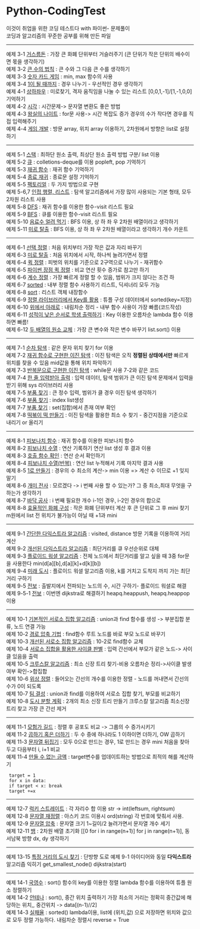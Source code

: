 # Python-CodingTest
이것이 취업을 위한 코딩 테스트다 with 파이썬- 문제풀이<br>
코딩과 알고리즘의 꾸준한 공부를 위해 만든 파일<br>

-------------------------------------------------
예제 3-1 [거스름돈](Ch03.그리디/3-1.py) : 가장 큰 화폐 단위부터 거슬러주기 (큰 단위가 작은 단위의 배수이면 몫을 생각하기)<br>
예제 3-2 [큰 수의 법칙](Ch03.그리디/3-2.py) : 큰 수와 그 다음 큰 수를 생각하기 <br>
예제 3-3 [숫자 카드 게임](Ch03.그리디/3-3.py) : min, max 함수의 사용 <br>
예제 3-4 [1이 될 때까지](Ch03.그리디/3-4.py) : 경우 나누기 - 우선적인 경우 생각하기 <br>
예제 4-1 [상하좌우](Ch04.구현/4-1.py) : 미로찾기, 격자 움직임을 나눌 수 있는 리스트 [0,0,1,-1]/[1,-1,0,0] 기억하기 <br>
예제 4-2 [시각](Ch04.구현/4-2.py) : 시간문제-> 문자열 변환도 좋은 방법 <br>
예제 4-3 [왕실의 나이트](Ch04.구현/4-3.py) : for문 사용-> 시간 복잡도 증가 경우의 수가 작다면 경우를 직접 입력해주기 <br>
예제 4-4 [게임 개발](Ch04.구현/4-4.py) : 방문 array, 위치 array 이용하기, 2차원에서 방향은 list로 설정하기 <br>

-----------------------------------------------
예제 5-1 [스택](Ch05.DFSBFS/5-1.py) : 최하단 원소 출력, 최상단 원소 출력 방법 구분/ list 이용 <br>
예제 5-2 [큐](Ch05.DFSBFS/5-2.py) : colletions-deque를 이용 popleft, pop 기억하기 <br>
예제 5-3 [재귀 함수](Ch05.DFSBFS/5-3.py) : 재귀 함수 기억하기 <br>
예제 5-4 [종료 재귀](Ch05.DFSBFS/5-4.py) : 종료문 설정 기억하기 <br>
예제 5-5 [팩토리얼](Ch05.DFSBFS/5-5.py) : 두 가지 방법으로 구현<br>
예제 5-6,7 [인접 행렬, 리스트](Ch05.DFSBFS/5-6,7.py) : 탐색 알고리즘에서 가장 많이 사용되는 기본 형태, 모두 2차원 리스트 사용<br>
예제 5-8 [DFS](Ch05.DFSBFS/5-8.py) : 재귀 함수를 이용한 함수-visit 리스트 필요 <br>
예제 5-9 [BFS](Ch05.DFSBFS/5-9.py) : 큐를 이용한 함수-visit 리스트 필요 <br>
예제 5-10 [음료수 얼려 먹기](Ch05.DFSBFS/5-10.py) : BFS 이용, 상 하 좌 우 2차원 배열이라고 생각하기 <br>
예제 5-11 [미로 탈출](Ch05.DFSBFS/5-11.py) : BFS 이용, 상 하 좌 우 2차원 배열이라고 생각하기 개수 카운트 <br>

-----------------------------------------------

예제 6-1 [선택 정렬](Ch06.정렬/6-1.py) : 처음 위치부터 가장 작은 값과 자리 바꾸기 <br>
예제 6-3 [미로 탈출](Ch06.정렬/6-3.py) : 처음 위치에서 시작, 하나씩 늘려가면서 정렬 <br>
예제 6-4 [퀵 정렬](Ch06.정렬/6-4.py) : 피벗의 위치를 기준으로 2구역으로 나누기 - 재귀함수<br>
예제 6-5 [파이썬 장점 퀵 정렬](Ch06.정렬/6-5.py) : 비교 연산 횟수 증가로 참고만 하기<br>
예제 6-6 [계수 정렬](Ch06.정렬/6-6.py) : 가장 빠르게 정렬 할 수 있음, 범위가 크지 않다는 조건 하<br>
예제 6-7 [sorted](Ch06.정렬/6-7.py) : 내부 정렬 함수 사용하기 리스트, 딕셔너리 모두 가능<br>
예제 6-8 [sort](Ch06.정렬/6-8.py) : 리스트 객체 내장함수<br>
예제 6-9 [정렬 라이브러리에서 Key를 활용](Ch06.정렬/6-9.py) : 튜플 구성 데이터에서 sorted(key=지정) <br>
예제 6-10 [위에서 아래로](Ch06.정렬/6-10.py) : 내림차순 정리 - 내부 함수 사용이 가장 빠름(코드작성) <br>
예제 6-11 [성적이 낮은 순서로 학생 출력하기](Ch06.정렬/6-11.py) : Key 이용한 오름차순 lambda 함수 이용하면 빠름! <br>
예제 6-12 [두 배열의 원소 교체](Ch06.정렬/6-12.py) : 가장 큰 변수와 작은 변수 바꾸기 list.sort() 이용 <br>

-----------------------------------------------

예제 7-1 [순차 탐색](Ch07.이진탐색/7-1.py) : 같은 문자 위치 찾기 for 이용 <br>
예제 7-2 [재귀 함수로 구현한 이진 탐색](Ch07.이진탐색/7-2.py) : 이진 탐색은 오직 **정렬된 상태에서만** 빠르게 위치를 찾을 수 있음 mid값을 통해 위치 파악하기 <br>
예제 7-3 [반복문으로 구현한 이진 탐색](Ch07.이진탐색/7-3.py) : while문 사용 7-2와 같은 코드 <br>
예제 7-4 [한 줄 입력받아 출력](Ch07.이진탐색/7-4.py) : 입력 데이터, 탐색 범위가 큰 이진 탐색 문제에서 입력을 받기 위해 sys 라이브러리 사용 <br>
예제 7-5 [부품 찾기](Ch07.이진탐색/7-5.py) : 큰 정수 입력, 범위가 클 경우 이진 탐색 생각하기 <br>
예제 7-6 [부품 찾기](Ch07.이진탐색/7-6.py) : index list생성 <br>
예제 7-7 [부품 찾기](Ch07.이진탐색/7-7.py) : set(집합)에서 존재 여부 확인 <br>
예제 7-8 [떡볶이 떡 만들기](Ch07.이진탐색/7-8.py) : 이진 탐색을 활용한 최소 수 찾기 - 중간지점을 기준으로 내리기 or 올리기 <br>

-----------------------------------------------

예제 8-1 [피보나치 함수](Ch08.다이나믹프로그래밍/8-1.py) : 재귀 함수를 이용한 피보나치 함수 <br>
예제 8-2 [피보나치 수열](Ch08.다이나믹프로그래밍/8-2.py) : 연산 기록하기 연산 list 생성 후 결과 이용 <br>
예제 8-3 [호출 함수 확인](Ch08.다이나믹프로그래밍/8-3.py) : 연산 순서 확인하기  <br>
예제 8-4 [피보나치 수열(반복)](Ch08.다이나믹프로그래밍/8-4.py) : 연산 list 누적해서 기록 마지막 결과 사용 <br>
예제 8-5 [1로 만들기](Ch08.다이나믹프로그래밍/8-5.py) : 경우의 수 최소의 계산-> min 이용 => 계산 수 이므로 +1 잊지말기 <br>
예제 8-6 [개미 전사](Ch08.다이나믹프로그래밍/8-6.py) : 모르겠다 -> i 번째 사용 할 수 있는가? 그 중 최소,최대 무엇을 구하는가 생각하기<br>
예제 8-7 [바닥 공사](Ch08.다이나믹프로그래밍/8-7.py) : i 번째 필요한 개수 i-1인 경우, i-2인 경우의 합으로 <br>
예제 8-8 [효율적인 화폐 구성](Ch08.다이나믹프로그래밍/8-8.py) : 작은 화폐 단위부터 계산 후 큰 단위로 그 후 mini 찾기 m원에서 list 전 위치가 불가능이 아닐 때 +1과 mini <br>

------------------------------------------

예제 9-1 [간단한 다익스트라 알고리즘](Ch09.최단경로/9-1.py) : visited, distance 방문 기록을 이용하여 거리 계산 <br>
예제 9-2 [개선된 다익스트라 알고리즘](Ch09.최단경로/9-2.py) : 최단거리를 큐 우선순위로 대체 <br>
예제 9-3 [플로이드 워셜 알고리즘](Ch09.최단경로/9-3.py) : 전체 노드에서 최단거리를 알고 싶을 때 3중 for문을 사용한다 min(d[a][b],d[a][k]+d[k][b]) <br>
예제 9-4 [미래 도시](Ch09.최단경로/9-4.py) : 플로이드 워셜 알고리즘 이용, k를 거치고 도착지 까지 가는 최단 거리 구하기 <br>
예제 9-5 [전보](Ch09.최단경로/9-5.py) : 출발지에서 전파되는 노드의 수, 시간 구하기- 플로이드 워셜로 해결 <br>
예제 9-5-1 [전보](Ch09.최단경로/9-5-1.py) : 이번엔 dijkstra로 해결하기 heapq.heappush, heapq.heappop 이용<br>

----------------------------------------

예제 10-1 [기본적인 서로소 집합 알고리즘](Ch10.그래프이론/10-1.py) : union과 find 함수를 생성 -> 부분집합 분류, 노드 연결 가능 <br>
예제 10-2 [경로 압축 기법](Ch10.그래프이론/10-2.py) : find함수 루트 노드를 바로 부모 노드로 바꾸기 <br>
예제 10-3 [개선된 서로소 집합 알고리즘](Ch10.그래프이론/10-3.py) : 10-2로 find함수 교체 <br>
예제 10-4 [서로소 집합을 활용한 사이클 판별](Ch10.그래프이론/10-4.py) : 입력 간선에서 부모가 같은 노드-> 사이클 있음을 출력 <br>
예제 10-5 [크루스칼 알고리즘](Ch10.그래프이론/10-5.py) : 최소 신장 트리 찾기-비용 오름차순 정리->사이클 발생 여부 확인->합집합 <br>
예제 10-6 [위상 정렬](Ch10.그래프이론/10-6.py) : 들어오는 간선의 개수를 이용한 정렬 - 노드를 꺼내면서 간선의 수가 0이 되도록 <br>
예제 10-7 [팀 결성](Ch10.그래프이론/10-7.py) : union과 find를 이용하여 서로소 집합 찾기, 부모를 비교하기 <br>
예제 10-8 [도시 분할 계획](Ch10.그래프이론/10-8.py) : 2개의 최소 신장 트리 만들기 크루스칼 알고리즘 최소신장 트리 찾고 가장 큰 간선 제거 <br>

----------------------------------------

예제 11-1 [모험가 길드](Ch11.그리디문제/모험가길드.py) : 정렬 후 공포도 비교 -> 그룹의 수 증가시키기 <br>
예제 11-2 [곱하기 혹은 더하기](Ch11.그리디문제/곱하기혹은더하기.py) : 두 수 중에 하나라도 1 이하이면 더하기, OW 곱하기 <br>
예제 11-3 [문자열 뒤집기](Ch11.그리디문제/문자열뒤집기.py) : 모두 0으로 만드는 경우, 1로 만드는 경우 mini 처음을 찾아두고 다음부터 i, i+1 비교 <br>
예제 11-4 [만들 수 없는 금액](Ch11.그리디문제/만들수없는금액.py) : target변수를 업데이트하는 방법으로 최적의 해를 계산하기 <br>
 

     target = 1
     for x in data:
     if target < x: break
     target +=x 

 
----------------------------------------

예제 12-7 [럭키 스트레이트](Ch12.구현문제/럭키스트레이트.py) : 각 자리수 합 이용 str -> int(leftsum, rightsum) <br>
예제 12-8 [문자열 재정렬](Ch12.구현문제/문자열재정렬.py) : 아스키 코드 이용시 ord(string) 각 번호에 맞춰서 사용. <br>
예제 12-9 [문자열 압축](Ch12.구현문제/문자열압축.py) : 문자열 크기 1~길이/2 늘려가면서 문자열 개수 세기 <br>
예제 12-11 [뱀](Ch12.구현문제/뱀.py) : 2차원 배열 초기화 [[0 for i in range(n+1)] for j in range(n+1)], 동서남북 방향 dx, dy 생각하기 <br>

--------------------------------------

예제 13-15 [특정 거리의 도시 찾기](Ch13.DFSBFS문제/13-15.py) : 단방향 도로 예제 9-1 아이디어와 동일 **다익스트라** 알고리즘 익히기 get_smallest_node() dijkstra(start) <br>

--------------------------------------

예제 14-1 [국영수](Ch14.정렬문제/국영수.py) : sort() 함수의 key를 이용한 정렬 lambda 함수를 이용하여 튜플 원소 정렬하기 <br>
예제 14-2 [안테나](Ch14.정렬문제/안테나.py) : sort(), 중간 위치 출력하기 가장 최소의 거리는 정확히 중간값에 해당하는 위치,, 중간위치 -> data[(n-1)//2] <br>
예제 14-3 [실패율](Ch14.정렬문제/실패율.py) : sorted() lambda이용, list에 (위치,값) 으로 저장하면 위치와 값으로 모두 정렬 가능하다. 내림차순 정렬시 reverse = True<br>


